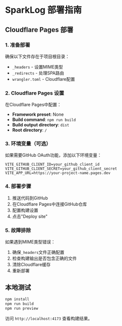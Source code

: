 # SparkLog 部署指南

## Cloudflare Pages 部署

### 1. 准备部署
确保以下文件存在于项目根目录：
- `_headers` - 设置MIME类型
- `_redirects` - 处理SPA路由
- `wrangler.toml` - Cloudflare配置

### 2. Cloudflare Pages 设置
在Cloudflare Pages中配置：
- **Framework preset**: None
- **Build command**: `npm run build`
- **Build output directory**: `dist`
- **Root directory**: `/`

### 3. 环境变量（可选）
如果需要GitHub OAuth功能，添加以下环境变量：
```
VITE_GITHUB_CLIENT_ID=your_github_client_id
VITE_GITHUB_CLIENT_SECRET=your_github_client_secret
VITE_APP_URL=https://your-project-name.pages.dev
```

### 4. 部署步骤
1. 推送代码到GitHub
2. 在Cloudflare Pages中连接GitHub仓库
3. 配置构建设置
4. 点击"Deploy site"

### 5. 故障排除
如果遇到MIME类型错误：
1. 确保`_headers`文件正确配置
2. 检查构建输出是否包含正确的文件
3. 清除Cloudflare缓存
4. 重新部署

## 本地测试
```bash
npm install
npm run build
npm run preview
```

访问 `http://localhost:4173` 查看构建结果。 